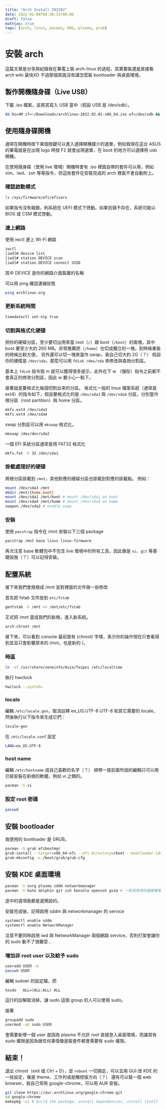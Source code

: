 ```yaml
---
title: "Arch Install 202202"
date: 2022-02-08T08:30:33+08:00
draft: false
mathjax: true
tags: [arch, linux, pacman, KDE, plasma, grub]
---
```


# 安裝 arch

這篇文章是分享與紀錄我在筆電上裝 arch-linux 的過程，其實要裝還是直接看 arch wiki 最快XD 不過那個頁面沒有講怎麼裝 bootloader 與桌面環境。
<!-- 選用的桌面環境是 KDE （plasma）。-->

## 製作開機隨身碟（Live USB）
下載 .iso 檔案，並將其寫入 USB 當中（假設 USB 是 /dev/sdb）。
```bash
dd bs=4M if=~/Downloads/archlinux-2022.02.01-x86_64.iso of=/dev/sdb && sync
```

## 使用隨身碟開機
通常在開機時按下某個按鍵可以進入選擇開機媒介的選單，例如我現在這台 ASUS 的筆電就是在出現 logo 時按 F2 就會出現選單，在 boot 的地方可以選擇用
 usb 開機。

在使用隨身碟（使用 live 環境）開機時會有 .iso 裡面自帶的套件可以用，例如 vim、iwd、zsh 等等指令，但這些套件在安裝完成的 arch 裡面不會自動附上。

### 確認啟動模式
```bash
ls /sys/firmware/efi/efivars
```
如果指令沒有報錯，則系統在 UEFI 模式下啓動。如果目錄不存在，系統可能以 BIOS 或 CSM 模式啓動。

### 連上網路
使用 iwctl 連上 Wi-Fi 網路
```bash
iwctl
[iwd]# device list
[iwd]# station DEVICE scan
[iwd]# station DEVICE connect SSID
```
其中 DEVICE 是你的網路介面裝置的名稱

可以用 ping 確認連線狀態
```bash
ping archlinux.org
```

### 更新系統時間
```bash
timedatectl set-ntp true
```

### 切割與格式化硬碟
把你的硬碟分區，至少要切出用來當 root（```/```）跟 boot（```/boot```）的兩塊，其中 boot 要至少大約 260 MB。非常推薦把（```/home```）也切成獨立的一塊，到時候重裝的時候比較方便。
另外還可以切一塊來當作 swap，我自己切大約 2G（？）
假設你的硬碟是 ```/dev/sda```，那麼可以用 ```fdisk /dev/sda``` 來修改與查詢分割區。

基本上 ```fdisk``` 指令按 m 就可以獲得很多提示，此外在下 w （儲存）指令之前都不會真正的修改分割區，因此 w 要小心一點下。

接著就是要格式化每個切割出來的分區。
格式化一般的 linux 檔案系統（通常是 ext4）的指令如下，假設要格式化的是 ```/dev/sda3``` 與 ```/dev/sda4``` 分區，分別當作根分區（root partition）與 home 分區。

```bash
mkfs.ext4 /dev/sda3
mkfs.ext4 /dev/sda4
```

swap 分割區可以用 ```mkswap``` 格式化。
```bash
mkswap /dev/dev/sda2
```

一個 EFI 系統分區通常是用 FAT32 格式化
```bash
mkfs.fat -F 32 /dev/sda1
```

### 掛載處理好的硬碟
將根分區掛載到 ```/mnt```，其他對應的硬碟分區也掛載到對應的掛載點。
例如：
```bash
mount /dev/sda3 /mnt
mkdir /mnt/{home,boot}
mount /dev/sda1 /mnt/boot # mount /dev/sda1 on boot
mount /dev/sda4 /mnt/home # mount /dev/sda4 on home
swapon /dev/sda2 # enable swap
```

### 安裝
使用 ```pacstrap``` 指令在 /mnt 安裝以下三個 package
```bash
pacstrap /mnt base linux linux-firmware
```

再次注意 base 軟體包中不包含 live 環境中的所有工具，因此像是 ```vi```、```git``` 等基礎設施（？）可以記得安裝。

## 配置系統
接下來我們會換根成 /mnt 並對裡面的文件做一些修改

首先把 fstab 文件放到 ```etc/fstab```
```bash
genfstab -U /mnt >> /mnt/etc/fstab
```

正式把 /mnt 當成我們的新根，進入新系統。
```bash
arch-chroot /mnt
```

接下來，可以看到 console 最前面有 (chroot) 字樣，表示你的操作現在只會看得到並且只會影響原本的 /mnt，也是新的 /。

### 時區
```bash
ln -sf /usr/share/zoneinfo/Asia/Taipei /etc/localtime
```

執行 hwclock
```bash
hwclock --systohc
```

### locale
編輯 ```/etc/locale.gen```，取消註釋 en_US.UTF-8 UTF-8 和其它需要的 locale，然後執行以下指令來生成它們：
```bash
locale-gen
```

在 ```/etc/locale.conf``` 設定
```bash
LANG=en_US.UTF-8
```

### host name
編輯 ```/etc/hostname``` 成自己喜歡的名字（？）
順帶一提前面所說的編輯只可以用已經安裝在新根的軟體，例如 vi 之類的。
```bash
pacman -S vi
```

### 設定 root 密碼
```bash
passwd
```

## 安裝 bootloader

我使用的 bootloader 是 GRUB。
```bash
pacman -S grub efibootmgr
grub-install --target=x86_64-efi --efi-directory=/boot --bootloader-id=GRUB
grub-mkconfig -o /boot/grub/grub.cfg
```

## 安裝 KDE 桌面環境

```bash
pacman -S xorg plasma sddm networkmanager
pacman -S kate dolphin git zsh konsole openssh gvim # 一些我常用的基礎東東（？）
```

途中的選項我都是選預設的。

安裝完成後，記得啟用 sddm 與 networkmanager 的 service
```bash
systemctl enable sddm
systemctl enable NetworkManager
```
注意不要同時啟用 iwd 與 NetworkManager 兩個網路 service，否則打架會讓你的 sudo 動不了很難受…

### 增加非 root user 以及給予 sudo

```bash
useradd USER -m
passwd USER
```

編輯 sudoer 的設定檔，把

```text
%sudo   ALL=(ALL:ALL) ALL
```

這行的註解取消掉，讓 sudo 這個 group 的人可以使用 sudo。

接著
```bash
groupadd sudo
usermod -aG sudo USER
```

會需要新增一個 user 是因為 plasma 不允許 root 直接登入桌面環境，而讓其有 sudo 權限是因為做任何事情像是裝套件都會需要有 sudo 權限。

## 結束！
退出 chroot（exit 或 Ctrl + D），並 ```reboot```
一切搞定，可以去用 GUI 改 KDE 的一些設定，像是 theme、工作列或是觸控版方向（？）
還有可以裝一個 web browser，我自己常用 google-chrome，可以用 AUR 安裝。

```bash
git clone https://aur.archlinux.org/google-chrome.git
cd google-chrome
makepkg -si # build the package, install dependencies, install itself
```
